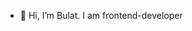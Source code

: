- 👋 Hi, I’m Bulat. I am frontend-developer

<!---
BULAT232/BULAT232 is a ✨ special ✨ repository because its `README.md` (this file) appears on your GitHub profile.
You can click the Preview link to take a look at your changes.
--->
